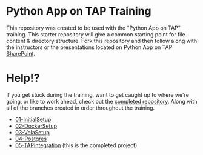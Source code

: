 # Python App on TAP Training
This repository was created to be used with the "Python App on TAP" training.  This starter repository will give a common starting point for file content & directory structure. Fork this repository and then follow along with the instructors or the presentations located on Python App on TAP [SharePoint](http://go/paot-sharepoint).

# Help!?
If you get stuck during the training, want to get caught up to where we're going, or like to work ahead, check out the [completed repository](https://git.target.com/ryse/training-python-app-on-tap-complete).
Along with all of the branches created in order throughout the training.
- [01-InitialSetup](https://git.target.com/ryse/training-python-app-on-tap-complete/tree/01-InitialSetup)
- [02-DockerSetup](https://git.target.com/ryse/training-python-app-on-tap-complete/tree/02-DockerSetup)
- [03-VelaSetup](https://git.target.com/ryse/training-python-app-on-tap-complete/tree/03-VelaSetup)
- [04-Postgres](https://git.target.com/ryse/training-python-app-on-tap-complete/tree/04-Postgres)
- [05-TAPIntegration](https://git.target.com/ryse/training-python-app-on-tap-complete/tree/05-TAPIntegration) (this is the completed project)
